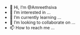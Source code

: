 - 👋 Hi, I’m @Amreethsiva
- 👀 I’m interested in ...
- 🌱 I’m currently learning ...
- 💞️ I’m looking to collaborate on ...
- 📫 How to reach me ...

<!---
Amreethsiva/Amreethsiva is a ✨ special ✨ repository because its `README.md` (this file) appears on your GitHub profile.
You can click the Preview link to take a look at your changes.
--->
